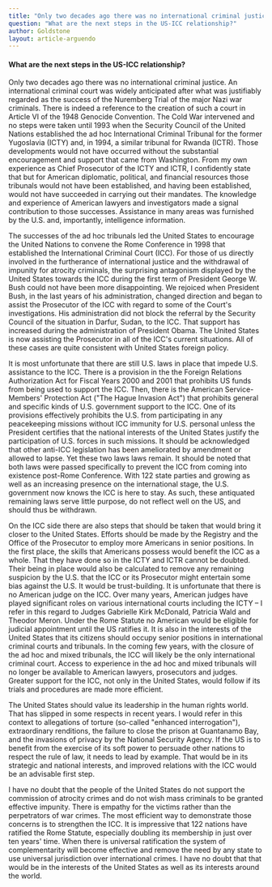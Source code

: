 ```yaml
---
title: "Only two decades ago there was no international criminal justice"
question: "What are the next steps in the US-ICC relationship?"
author: Goldstone
layout: article-arguendo
---
```

#### What are the next steps in the US-ICC relationship?

Only two decades ago there was no international criminal justice. An international criminal court was widely anticipated after what was justifiably regarded as the success of the Nuremberg Trial of the major Nazi war criminals. There is indeed a reference to the creation of such a court in Article VI of the 1948 Genocide Convention. The Cold War intervened and no steps were taken until 1993 when the Security Council of the United Nations established the ad hoc International Criminal Tribunal for the former Yugoslavia (ICTY) and, in 1994, a similar tribunal for Rwanda (ICTR). Those developments would not have occurred without the substantial encouragement and support that came from Washington. From my own experience as Chief Prosecutor of the ICTY and ICTR, I confidently state that but for American diplomatic, political, and financial resources those tribunals would not have been established, and having been established, would not have succeeded in carrying out their mandates. The knowledge and experience of American lawyers and investigators made a signal contribution to those successes. Assistance in many areas was furnished by the U.S. and, importantly, intelligence information.

The successes of the ad hoc tribunals led the United States to encourage the United Nations to convene the Rome Conference in 1998 that established the International Criminal Court (ICC). For those of us directly involved in the furtherance of international justice and the withdrawal of impunity for atrocity criminals, the surprising antagonism displayed by the United States towards the ICC during the first term of President George W. Bush could not have been more disappointing. We rejoiced when President Bush, in the last years of his administration, changed direction and began to assist the Prosecutor of the ICC with regard to some of the Court's investigations. His administration did not block the referral by the Security Council of the situation in Darfur, Sudan, to the ICC. That support has increased during the administration of President Obama. The United States is now assisting the Prosecutor in all of the ICC's current situations. All of these cases are quite consistent with United States foreign policy.

It is most unfortunate that there are still U.S. laws in place that impede U.S. assistance to the ICC. There is a provision in the the Foreign Relations Authorization Act for Fiscal Years 2000 and 2001 that prohibits US funds from being used to support the ICC. Then, there is the American Service-Members' Protection Act ("The Hague Invasion Act") that prohibits general and specific kinds of U.S. government support to the ICC. One of its provisions effectively prohibits the U.S. from participating in any peacekeeping missions without ICC immunity for U.S. personal unless the President certifies that the national interests of the United States justify the participation of U.S. forces in such missions. It should be acknowledged that other anti-ICC legislation has been ameliorated by amendment or allowed to lapse. Yet these two laws laws remain. It should be noted that both laws were passed specifically to prevent the ICC from coming into existence post-Rome Conference. With 122 state parties and growing as well as an increasing presence on the international stage, the U.S. government now knows the ICC is here to stay. As such, these antiquated remaining laws serve little purpose, do not reflect well on the US, and should thus be withdrawn.

On the ICC side there are also steps that should be taken that would bring it closer to the United States. Efforts should be made by the Registry and the Office of the Prosecutor to employ more Americans in senior positions. In the first place, the skills that Americans possess would benefit the ICC as a whole. That they have done so in the ICTY and ICTR cannot be doubted. Their being in place would also be calculated to remove any remaining suspicion by the U.S. that the ICC or its Prosecutor might entertain some bias against the U.S. It would be trust-building. It is unfortunate that there is no American judge on the ICC. Over many years, American judges have played significant roles on various international courts including the ICTY – I refer in this regard to Judges Gabrielle Kirk McDonald, Patricia Wald and Theodor Meron. Under the Rome Statute no American would be eligible for judicial appointment until the US ratifies it. It is also in the interests of the United States that its citizens should occupy senior positions in international criminal courts and tribunals. In the coming few years, with the closure of the ad hoc and mixed tribunals, the ICC will likely be the only international criminal court. Access to experience in the ad hoc and mixed tribunals will no longer be available to American lawyers, prosecutors and judges. Greater support for the ICC, not only in the United States, would follow if its trials and procedures are made more efficient.

The United States should value its leadership in the human rights world. That has slipped in some respects in recent years. I would refer in this context to allegations of torture (so-called "enhanced interrogation"), extraordinary renditions, the failure to close the prison at Guantanamo Bay, and the invasions of privacy by the National Security Agency. If the US is to benefit from the exercise of its soft power to persuade other nations to respect the rule of law, it needs to lead by example. That would be in its strategic and national interests, and improved relations with the ICC would be an advisable first step.

I have no doubt that the people of the United States do not support the commission of atrocity crimes and do not wish mass criminals to be granted effective impunity. There is empathy for the victims rather than the perpetrators of war crimes. The most efficient way to demonstrate those concerns is to strengthen the ICC. It is impressive that 122 nations have ratified the Rome Statute, especially doubling its membership in just over ten years' time. When there is universal ratification the system of complementarity will become effective and remove the need by any state to use universal jurisdiction over international crimes. I have no doubt that that would be in the interests of the United States as well as its interests around the world.